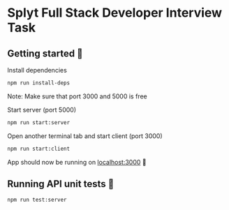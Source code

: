 # Splyt Full Stack Developer Interview Task

## Getting started 🚀

Install dependencies
```bash
npm run install-deps
```

Note: Make sure that port 3000 and 5000 is free

Start server (port 5000)
```bash
npm run start:server
```

Open another terminal tab and start client (port 3000)
```bash
npm run start:client
```

App should now be running on [localhost:3000](http://localhost:3000) 🎉

## Running API unit tests 🐞
```bash
npm run test:server
```